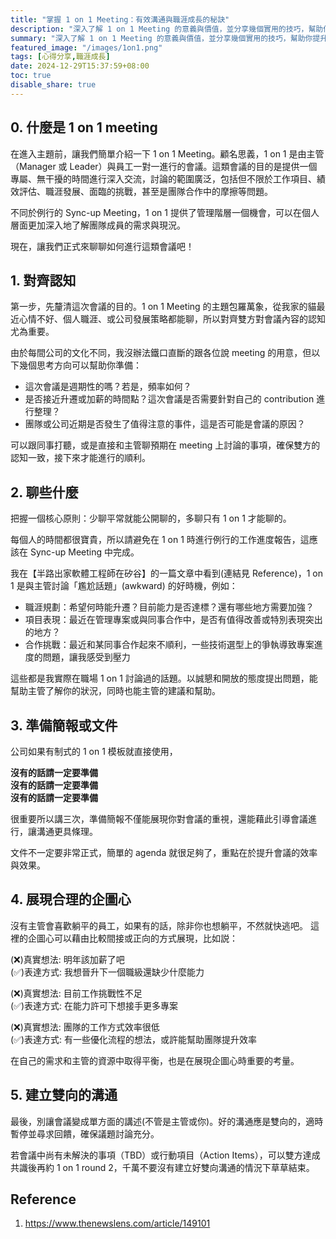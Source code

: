 ```yaml
---
title: "掌握 1 on 1 Meeting：有效溝通與職涯成長的秘訣"
description: "深入了解 1 on 1 Meeting 的意義與價值，並分享幾個實用的技巧，幫助你提升溝通效率、展現企圖心，打造更成功的職場對話"
summary: "深入了解 1 on 1 Meeting 的意義與價值，並分享幾個實用的技巧，幫助你提升溝通效率、展現企圖心，打造更成功的職場對話"
featured_image: "/images/1on1.png"
tags: [心得分享,職涯成長]
date: 2024-12-29T15:37:59+08:00
toc: true
disable_share: true
---
```


## 0. 什麼是 1 on 1 meeting

在進入主題前，讓我們簡單介紹一下 1 on 1 Meeting。顧名思義，1 on 1 是由主管（Manager 或 Leader）與員工一對一進行的會議。這類會議的目的是提供一個專屬、無干擾的時間進行深入交流，討論的範圍廣泛，包括但不限於工作項目、績效評估、職涯發展、面臨的挑戰，甚至是團隊合作中的摩擦等問題。

不同於例行的 Sync-up Meeting，1 on 1 提供了管理階層一個機會，可以在個人層面更加深入地了解團隊成員的需求與現況。

現在，讓我們正式來聊聊如何進行這類會議吧！

## 1. 對齊認知

第一步，先釐清這次會議的目的。1 on 1 Meeting 的主題包羅萬象，從我家的貓最近心情不好、個人職涯、或公司發展策略都能聊，所以對齊雙方對會議內容的認知尤為重要。

由於每間公司的文化不同，我沒辦法鐵口直斷的跟各位說 meeting 的用意，但以下幾個思考方向可以幫助你準備：

- 這次會議是週期性的嗎？若是，頻率如何？
- 是否接近升遷或加薪的時間點？這次會議是否需要針對自己的 contribution 進行整理？
- 團隊或公司近期是否發生了值得注意的事件，這是否可能是會議的原因？

可以跟同事打聽，或是直接和主管聊預期在 meeting 上討論的事項，確保雙方的認知一致，接下來才能進行的順利。

## 2. 聊些什麼

把握一個核心原則：少聊平常就能公開聊的，多聊只有 1 on 1 才能聊的。

每個人的時間都很寶貴，所以請避免在 1 on 1 時進行例行的工作進度報告，這應該在 Sync-up Meeting 中完成。

我在【半路出家軟體工程師在矽谷】的一篇文章中看到(連結見 Reference)，1 on 1 是與主管討論「尷尬話題」(awkward) 的好時機，例如：
- 職涯規劃：希望何時能升遷？目前能力是否達標？還有哪些地方需要加強？
- 項目表現：最近在管理專案或與同事合作中，是否有值得改善或特別表現突出的地方？
- 合作挑戰：最近和某同事合作起來不順利，一些技術選型上的爭執導致專案進度的問題，讓我感受到壓力

這些都是我實際在職場 1 on 1 討論過的話題。以誠懇和開放的態度提出問題，能幫助主管了解你的狀況，同時也能主管的建議和幫助。

## 3. 準備簡報或文件

公司如果有制式的 1 on 1 模板就直接使用，  

**沒有的話請一定要準備**  
**沒有的話請一定要準備**  
**沒有的話請一定要準備**  

很重要所以講三次，準備簡報不僅能展現你對會議的重視，還能藉此引導會議進行，讓溝通更具條理。

文件不一定要非常正式，簡單的 agenda 就很足夠了，重點在於提升會議的效率與效果。

## 4. 展現合理的企圖心

沒有主管會喜歡躺平的員工，如果有的話，除非你也想躺平，不然就快逃吧。
這裡的企圖心可以藉由比較間接或正向的方式展現，比如説：

(❌)真實想法: 明年該加薪了吧   
(✅)表達方式: 我想晉升下一個職級還缺少什麼能力   

(❌)真實想法: 目前工作挑戰性不足  
(✅)表達方式: 在能力許可下想接手更多專案  

(❌)真實想法: 團隊的工作方式效率很低  
(✅)表達方式: 有一些優化流程的想法，或許能幫助團隊提升效率  

在自己的需求和主管的資源中取得平衡，也是在展現企圖心時重要的考量。

## 5. 建立雙向的溝通

最後，別讓會議變成單方面的講述(不管是主管或你)。好的溝通應是雙向的，適時暫停並尋求回饋，確保議題討論充分。

若會議中尚有未解決的事項（TBD）或行動項目（Action Items），可以雙方達成共識後再約 1 on 1 round 2，千萬不要沒有建立好雙向溝通的情況下草草結束。

## Reference

1. https://www.thenewslens.com/article/149101